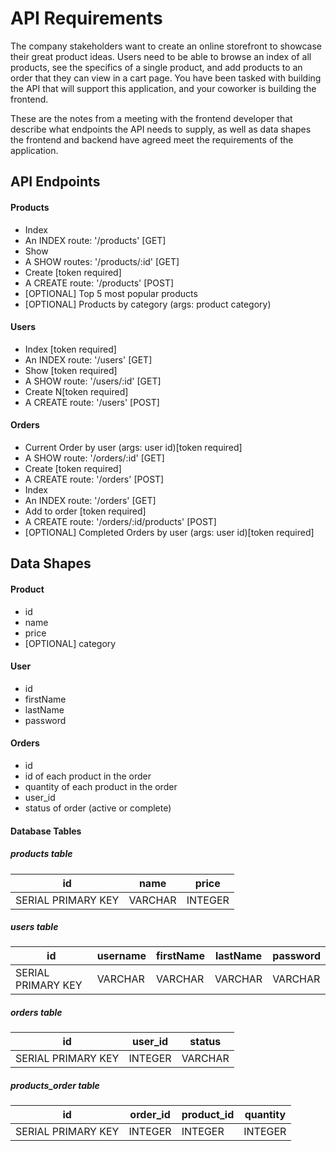 # API Requirements
The company stakeholders want to create an online storefront to showcase their great product ideas. Users need to be able to browse an index of all products, see the specifics of a single product, and add products to an order that they can view in a cart page. You have been tasked with building the API that will support this application, and your coworker is building the frontend.

These are the notes from a meeting with the frontend developer that describe what endpoints the API needs to supply, as well as data shapes the frontend and backend have agreed meet the requirements of the application. 

## API Endpoints
#### Products
- Index 
- An INDEX route: '/products' [GET]
- Show 
- A SHOW routes: '/products/:id' [GET]
- Create [token required]
- A CREATE route: '/products' [POST]
- [OPTIONAL] Top 5 most popular products 
- [OPTIONAL] Products by category (args: product category)

#### Users
- Index [token required] 
- An INDEX route: '/users' [GET]
- Show [token required] 
- A SHOW route: '/users/:id' [GET]
- Create N[token required] 
- A CREATE route: '/users' [POST]

#### Orders
- Current Order by user (args: user id)[token required] 
- A SHOW route: '/orders/:id' [GET]
- Create [token required] 
- A CREATE route: '/orders' [POST]
- Index 
- An INDEX route: '/orders' [GET]
- Add to order [token required]
- A CREATE route: '/orders/:id/products' [POST]
- [OPTIONAL] Completed Orders by user (args: user id)[token required]

## Data Shapes
#### Product
-  id
- name
- price
- [OPTIONAL] category

#### User
- id
- firstName
- lastName
- password

#### Orders
- id
- id of each product in the order
- quantity of each product in the order
- user_id
- status of order (active or complete)

#### Database Tables
##### products table
| id | name | price |
| -- | ---- | ----- |
| SERIAL PRIMARY KEY | VARCHAR | INTEGER |

##### users table
| id | username | firstName | lastName | password |
| -- | -------- | --------- | -------- | -------- |
| SERIAL PRIMARY KEY | VARCHAR | VARCHAR | VARCHAR | VARCHAR |

##### orders table
| id | user_id | status |
| -- | ------- | ------ |
| SERIAL PRIMARY KEY | INTEGER | VARCHAR |
##### products_order table 
| id | order_id | product_id | quantity|
| -- | -------- | ---------- | ------- |
| SERIAL PRIMARY KEY | INTEGER | INTEGER | INTEGER|